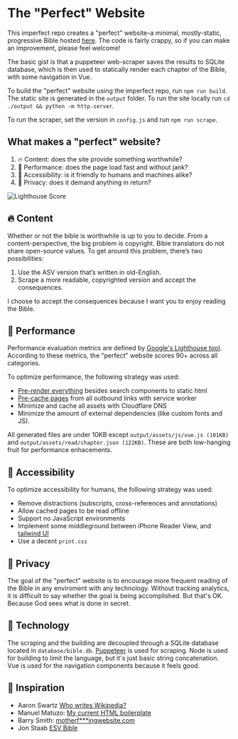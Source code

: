 # The "Perfect" Website
This imperfect repo creates a "perfect" website&ndash;a minimal, mostly-static, progressive Bible hosted [here](https://minimalbible.com/read/Luke+6). The code is fairly crappy, so if you can make an improvement, please feel welcome!

The basic gist is that a puppeteer web-scraper saves the results to SQLite database, which is then used to statically render each chapter of the Bible, with some navigation in Vue.

To build the "perfect" website using the imperfect repo, run `npm run build`. The static site is generated in the `output` folder. To run the site locally run `cd ./output && python -m http.server`.

To run the scraper, set the version in `config.js` and run `npm run scrape`.

What makes a "perfect" website?
------
1. :fire: Content: does the site provide something worthwhile? 
2. :mechanical_arm: Performance: does the page load fast and without jank?
4. :convenience_store: Accessibility: is it friendly to humans and machines alike?
5. :hear_no_evil: Privacy: does it demand anything in return?

![Lighthouse Score](https://raw.githubusercontent.com/barbinbrad/the-perfect-website/master/lighthouse.png?raw=true)


:fire: Content 
------
Whether or not the bible is worthwhile is up to you to decide. From a content-perspective, the big problem is copyright. Bible translators do not share open-source values. To get around this problem, there’s two possibilities:
1. Use the ASV version that’s written in old-English.
2. Scrape a more readable, copyrighted version and accept the consequences. 

I choose to accept the consequences because I want you to enjoy reading the Bible.

:mechanical_arm: Performance 
------
Performance evaluation metrics are defined by [Google's Lighthouse tool](https://developers.google.com/speed/pagespeed/insights/?url=https%3A%2F%2Fminimalbible.com%2Fread%2FGenesis%2B1%2F). According to these metrics, the "perfect" website scores 90+ across all categories. 

To optimize performance, the following strategy was used:

- [Pre-render everything](#) besides search components to static html
- [Pre-cache pages](#) from all outbound links with service worker
- Minimize and cache all assets with Cloudflare DNS
- Minimize the amount of external dependencies (like custom fonts and JS).

All generated files are under 10KB except `output/assets/js/vue.js (101KB)` and `output/assets/read/chapter.json (122KB)`. These are both low-hanging fruit for performance enhacements.


:convenience_store: Accessibility 
------
To optimize accessibility for humans, the following strategy was used:

- Remove distractions (subscripts, cross-references and annotations)
- Allow cached pages to be read offline
- Support no JavaScript environments
- Implement some middleground between iPhone Reader View, and [tailwind UI](https://tailwindui.com/)
- Use a decent `print.css`


:hear_no_evil: Privacy 
------
The goal of the "perfect" website is to encourage more frequent reading of the Bible in any enviroment with any technology. Without tracking analytics, it is difficult to say whether the goal is being accomplished. But that's OK. Because God sees what is done in secret.


:microscope: Technology
------
The scraping and the building are decoupled through a SQLite database located in `database/bible.db`. [Puppeteer](https://github.com/checkly/puppeteer-examples) is used for scraping. Node is used for building to limit the language, but it's just basic string concatenation. Vue is used for the navigation components because it feels good. 


:brain: Inspiration
-------
- Aaron Swartz [Who writes Wikipedia?](http://www.aaronsw.com/weblog/whowriteswikipedia)
- Manuel Matuzo: [My current HTML boilerplate](https://www.matuzo.at/blog/html-boilerplate/)
- Barry Smith: [motherf***ingwebsite.com](http://motherfuckingwebsite.com/)
- Jon Staab [ESV Bible](https://github.com/staab/esv)

